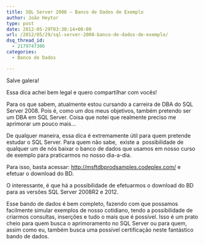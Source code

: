```yaml
---
title: SQL Server 2008 – Banco de Dados de Exemplo
author: João Heytor
type: post
date: 2012-05-29T03:30:14+00:00
url: /2012/05/29/sql-server-2008-banco-de-dados-de-exemplo/
dsq_thread_id:
  - 2179747306
categories:
  - Banco de Dados

---
```

Salve galera!

Essa dica achei bem legal e quero compartilhar com vocês!

Para os que sabem, atualmente estou cursando a carreira de DBA do SQL Server 2008. Pois é, como um dos meus objetivos, também pretendo ser um DBA em SQL Server. Coisa que notei que realmente preciso me aprimorar um pouco mais&#8230;

De qualquer maneira, essa dica é extremamente útil para quem pretende estudar o SQL Server. Para quem não sabe,  existe a  possibilidade de qualquer um de nós baixar o banco de dados que usamos em nosso curso de exemplo para praticarmos no nosso dia-a-dia.

Para isso, basta acessar: <a href="http://msftdbprodsamples.codeplex.com/" target="_blank" class="broken_link">http://msftdbprodsamples.codeplex.com/</a> e efetuar o download do BD.

O interessante, é que há a possibilidade de efetuarmos o download do BD para as versões SQL Server 2008R2 e 2012.

Esse bando de dados é bem completo, fazendo com que possamos facilmente simular exemplos de nosso cotidiano, tendo a possibilidade de criarmos consultas, inserções e tudo o mais que é possível. Isso é um prato cheio para quem busca o aprimoramento no SQL Server ou para quem, assim como eu, também busca uma possível certificação neste fantástico bando de dados.